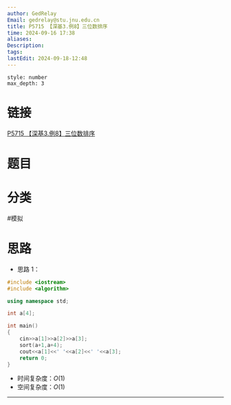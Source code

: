 ```yaml
---
author: GedRelay
Email: gedrelay@stu.jnu.edu.cn
title: P5715 【深基3.例8】三位数排序
time: 2024-09-16 17:38
aliases: 
Description: 
tags: 
lastEdit: 2024-09-18-12:48
---
```


```toc
style: number
max_depth: 3
```

# 链接
[P5715 【深基3.例8】三位数排序](https://www.luogu.com.cn/problem/P5715) 

# 题目


# 分类
#模拟 

# 思路
- 思路 1：


```cpp
#include <iostream>
#include <algorithm>

using namespace std;

int a[4];

int main()
{
    cin>>a[1]>>a[2]>>a[3];
    sort(a+1,a+4);
    cout<<a[1]<<' '<<a[2]<<' '<<a[3];
    return 0;
}
```


- 时间复杂度：${O\left( 1 \right)  }$ 
- 空间复杂度：${O\left( 1 \right)  }$ 


---

